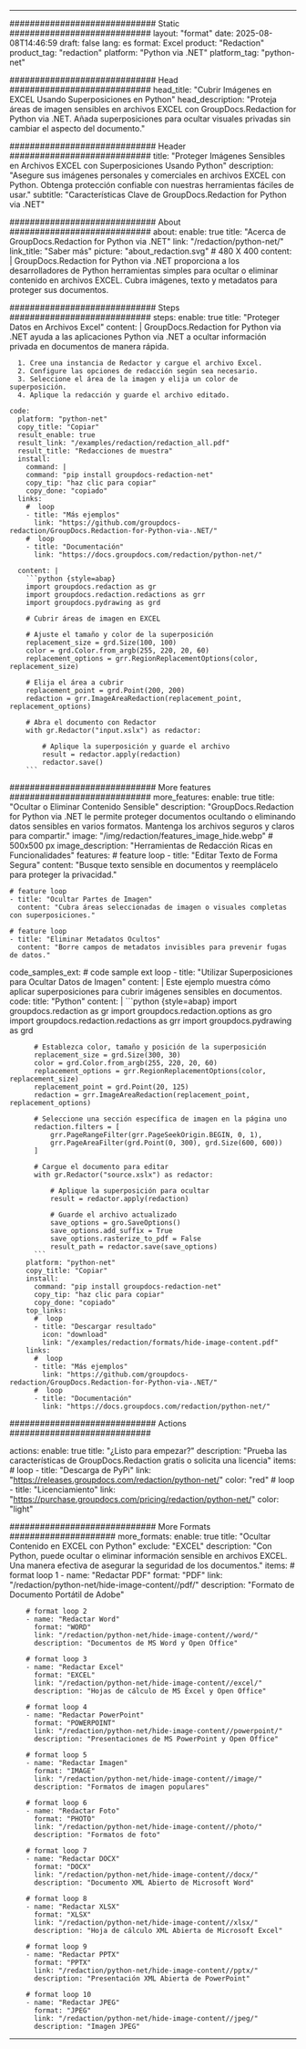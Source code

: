
---
############################# Static ############################
layout: "format"
date:  2025-08-08T14:46:59
draft: false
lang: es
format: Excel
product: "Redaction"
product_tag: "redaction"
platform: "Python via .NET"
platform_tag: "python-net"

############################# Head ############################
head_title: "Cubrir Imágenes en EXCEL Usando Superposiciones en Python"
head_description: "Proteja áreas de imagen sensibles en archivos EXCEL con GroupDocs.Redaction for Python via .NET. Añada superposiciones para ocultar visuales privadas sin cambiar el aspecto del documento."

############################# Header ############################
title: "Proteger Imágenes Sensibles en Archivos EXCEL con Superposiciones Usando Python" 
description: "Asegure sus imágenes personales y comerciales en archivos EXCEL con Python. Obtenga protección confiable con nuestras herramientas fáciles de usar."
subtitle: "Características Clave de GroupDocs.Redaction for Python via .NET" 

############################# About ############################
about:
    enable: true
    title: "Acerca de GroupDocs.Redaction for Python via .NET"
    link: "/redaction/python-net/"
    link_title: "Saber más"
    picture: "about_redaction.svg" # 480 X 400
    content: |
       GroupDocs.Redaction for Python via .NET proporciona a los desarrolladores de Python herramientas simples para ocultar o eliminar contenido en archivos EXCEL. Cubra imágenes, texto y metadatos para proteger sus documentos.

############################# Steps ############################
steps:
    enable: true
    title: "Proteger Datos en Archivos Excel"
    content: |
      GroupDocs.Redaction for Python via .NET ayuda a las aplicaciones Python via .NET a ocultar información privada en documentos de manera rápida.
      
      1. Cree una instancia de Redactor y cargue el archivo Excel.
      2. Configure las opciones de redacción según sea necesario.
      3. Seleccione el área de la imagen y elija un color de superposición.
      4. Aplique la redacción y guarde el archivo editado.
   
    code:
      platform: "python-net"
      copy_title: "Copiar"
      result_enable: true
      result_link: "/examples/redaction/redaction_all.pdf"
      result_title: "Redacciones de muestra"
      install:
        command: |
        command: "pip install groupdocs-redaction-net"
        copy_tip: "haz clic para copiar"
        copy_done: "copiado"
      links:
        #  loop
        - title: "Más ejemplos"
          link: "https://github.com/groupdocs-redaction/GroupDocs.Redaction-for-Python-via-.NET/"
        #  loop
        - title: "Documentación"
          link: "https://docs.groupdocs.com/redaction/python-net/"
          
      content: |
        ```python {style=abap}
        import groupdocs.redaction as gr
        import groupdocs.redaction.redactions as grr
        import groupdocs.pydrawing as grd

        # Cubrir áreas de imagen en EXCEL

        # Ajuste el tamaño y color de la superposición
        replacement_size = grd.Size(100, 100)
        color = grd.Color.from_argb(255, 220, 20, 60)
        replacement_options = grr.RegionReplacementOptions(color, replacement_size)

        # Elija el área a cubrir
        replacement_point = grd.Point(200, 200)
        redaction = grr.ImageAreaRedaction(replacement_point, replacement_options)
                
        # Abra el documento con Redactor
        with gr.Redactor("input.xslx") as redactor:

            # Aplique la superposición y guarde el archivo
            result = redactor.apply(redaction)
            redactor.save()
        ```            


############################# More features ############################
more_features:
  enable: true
  title: "Ocultar o Eliminar Contenido Sensible"
  description: "GroupDocs.Redaction for Python via .NET le permite proteger documentos ocultando o eliminando datos sensibles en varios formatos. Mantenga los archivos seguros y claros para compartir."
  image: "/img/redaction/features_image_hide.webp" # 500x500 px
  image_description: "Herramientas de Redacción Ricas en Funcionalidades"
  features:
    # feature loop
    - title: "Editar Texto de Forma Segura"
      content: "Busque texto sensible en documentos y reemplácelo para proteger la privacidad."

    # feature loop
    - title: "Ocultar Partes de Imagen"
      content: "Cubra áreas seleccionadas de imagen o visuales completas con superposiciones."

    # feature loop
    - title: "Eliminar Metadatos Ocultos"
      content: "Borre campos de metadatos invisibles para prevenir fugas de datos."
      
  code_samples_ext:
    # code sample ext loop
    - title: "Utilizar Superposiciones para Ocultar Datos de Imagen"
      content: |
        Este ejemplo muestra cómo aplicar superposiciones para cubrir imágenes sensibles en documentos.
      code:
        title: "Python"
        content: |
          ```python {style=abap}
          import groupdocs.redaction as gr
          import groupdocs.redaction.options as gro
          import groupdocs.redaction.redactions as grr
          import groupdocs.pydrawing as grd

          # Establezca color, tamaño y posición de la superposición
          replacement_size = grd.Size(300, 30)
          color = grd.Color.from_argb(255, 220, 20, 60)
          replacement_options = grr.RegionReplacementOptions(color, replacement_size)
          replacement_point = grd.Point(20, 125)
          redaction = grr.ImageAreaRedaction(replacement_point, replacement_options)

          # Seleccione una sección específica de imagen en la página uno
          redaction.filters = [
              grr.PageRangeFilter(grr.PageSeekOrigin.BEGIN, 0, 1),
              grr.PageAreaFilter(grd.Point(0, 300), grd.Size(600, 600))
          ]

          # Cargue el documento para editar
          with gr.Redactor("source.xslx") as redactor:

              # Aplique la superposición para ocultar
              result = redactor.apply(redaction)

              # Guarde el archivo actualizado
              save_options = gro.SaveOptions()
              save_options.add_suffix = True
              save_options.rasterize_to_pdf = False
              result_path = redactor.save(save_options)
          ```
        platform: "python-net"
        copy_title: "Copiar"
        install:
          command: "pip install groupdocs-redaction-net"
          copy_tip: "haz clic para copiar"
          copy_done: "copiado"
        top_links:
          #  loop
          - title: "Descargar resultado"
            icon: "download"
            link: "/examples/redaction/formats/hide-image-content.pdf"
        links:
          #  loop
          - title: "Más ejemplos"
            link: "https://github.com/groupdocs-redaction/GroupDocs.Redaction-for-Python-via-.NET/"
          #  loop
          - title: "Documentación"
            link: "https://docs.groupdocs.com/redaction/python-net/"


############################# Actions ############################

actions:
  enable: true
  title: "¿Listo para empezar?"
  description: "Prueba las características de GroupDocs.Redaction gratis o solicita una licencia"
  items:
    #  loop
    - title: "Descarga de PyPi"
      link: "https://releases.groupdocs.com/redaction/python-net/"
      color: "red"
        #  loop
    - title: "Licenciamiento"
      link: "https://purchase.groupdocs.com/pricing/redaction/python-net/"
      color: "light"


############################# More Formats #####################
more_formats:
    enable: true
    title: "Ocultar Contenido en EXCEL con Python"
    exclude: "EXCEL"
    description: "Con Python, puede ocultar o eliminar información sensible en archivos EXCEL. Una manera efectiva de asegurar la seguridad de los documentos."
    items: 
        # format loop 1
        - name: "Redactar PDF"
          format: "PDF"
          link: "/redaction/python-net/hide-image-content//pdf/"
          description: "Formato de Documento Portátil de Adobe"

        # format loop 2
        - name: "Redactar Word"
          format: "WORD"
          link: "/redaction/python-net/hide-image-content//word/"
          description: "Documentos de MS Word y Open Office"
          
        # format loop 3
        - name: "Redactar Excel"
          format: "EXCEL"
          link: "/redaction/python-net/hide-image-content//excel/"
          description: "Hojas de cálculo de MS Excel y Open Office"

        # format loop 4
        - name: "Redactar PowerPoint"
          format: "POWERPOINT"
          link: "/redaction/python-net/hide-image-content//powerpoint/"
          description: "Presentaciones de MS PowerPoint y Open Office"

        # format loop 5
        - name: "Redactar Imagen"
          format: "IMAGE"
          link: "/redaction/python-net/hide-image-content//image/"
          description: "Formatos de imagen populares"

        # format loop 6
        - name: "Redactar Foto"
          format: "PHOTO"
          link: "/redaction/python-net/hide-image-content//photo/"
          description: "Formatos de foto"

        # format loop 7
        - name: "Redactar DOCX"
          format: "DOCX"
          link: "/redaction/python-net/hide-image-content//docx/"
          description: "Documento XML Abierto de Microsoft Word"
          
        # format loop 8
        - name: "Redactar XLSX"
          format: "XLSX"
          link: "/redaction/python-net/hide-image-content//xlsx/"
          description: "Hoja de cálculo XML Abierta de Microsoft Excel"
          
        # format loop 9
        - name: "Redactar PPTX"
          format: "PPTX"
          link: "/redaction/python-net/hide-image-content//pptx/"
          description: "Presentación XML Abierta de PowerPoint"

        # format loop 10
        - name: "Redactar JPEG"
          format: "JPEG"
          link: "/redaction/python-net/hide-image-content//jpeg/"
          description: "Imagen JPEG"


---